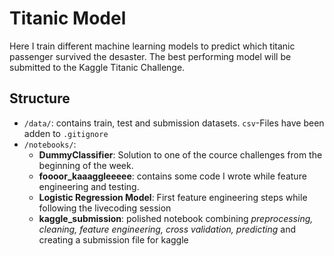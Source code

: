# Titanic Model

Here I train different machine learning models to predict which titanic passenger survived the desaster.
The best performing model will be submitted to the Kaggle Titanic Challenge.

## Structure
* `/data/`: contains train, test and submission datasets. `csv`-Files have been adden to `.gitignore`
* `/notebooks/`:
    * __DummyClassifier__: Solution to one of the cource challenges from the beginning of the week.
    * __foooor_kaaaggleeeee__: contains some code I wrote while feature engineering and testing.
    * __Logistic Regression Model__: First feature engineering steps while following the livecoding session
    * __kaggle_submission__: polished notebook combining _preprocessing, cleaning, feature engineering, cross validation, predicting_ and creating a submission file for kaggle
